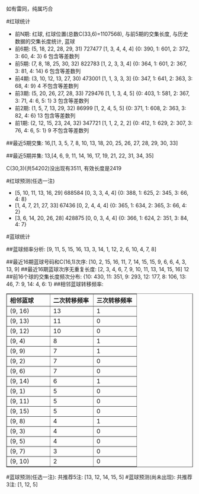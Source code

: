 <!-- 
.. title: 双色球2012147期(2012-12-13)数据分析报告
.. slug: slott-2012147-2012-12-13-report
.. date: 2012-12-14 08:00:00 UTC+08:00
.. tags: Lottery
.. link: 
.. description: 
.. type: text
-->

如有雷同，纯属巧合

<!-- TEASER_END-->

#红球统计

- 前N期: 红球, 红球位置(总数C(33,6)=1107568), 与前5期的交集长度, 与历史数据的交集长度统计, 蓝球
- 前6期: (5, 18, 22, 28, 29, 31) 727477 [1, 3, 4, 4, 4] {0: 390, 1: 601, 2: 372, 3: 60, 4: 3} 6 包含等差数列
- 前5期: (7, 8, 18, 25, 30, 32) 822783 [1, 2, 3, 3, 4] {0: 364, 1: 601, 2: 367, 3: 81, 4: 14} 6 包含等差数列
- 前4期: (3, 10, 12, 13, 27, 30) 473001 [1, 1, 3, 3, 3] {0: 347, 1: 641, 2: 363, 3: 68, 4: 9} 4 不包含等差数列
- 前3期: (5, 20, 26, 27, 28, 33) 729476 [1, 1, 3, 4, 5] {0: 403, 1: 581, 2: 367, 3: 71, 4: 6, 5: 1} 3 包含等差数列
- 前2期: (1, 5, 7, 13, 29, 32) 86999 [1, 2, 4, 5, 5] {0: 371, 1: 608, 2: 363, 3: 82, 4: 6} 13 包含等差数列
- 前1期: (2, 12, 15, 23, 24, 32) 347721 [1, 1, 2, 2, 2] {0: 412, 1: 629, 2: 307, 3: 76, 4: 6, 5: 1} 9 不包含等差数列

##最近5期交集:
16,[1, 3, 5, 7, 8, 10, 13, 18, 20, 25, 26, 27, 28, 29, 30, 33]

##最近5期并集:
13,[4, 6, 9, 11, 14, 16, 17, 19, 21, 22, 31, 34, 35]

C(30,3)(共54202)没出现有3511, 
有效长度是2419

#红球预测(任选一注)

- [5, 10, 11, 13, 16, 29] 688584 [0, 3, 3, 4, 4] {0: 388, 1: 625, 2: 345, 3: 66, 4: 8}
- [1, 4, 7, 21, 27, 33] 67436 [0, 2, 4, 4, 4] {0: 365, 1: 634, 2: 365, 3: 66, 4: 2}
- [3, 6, 14, 20, 26, 28] 428875 [0, 0, 3, 4, 4] {0: 366, 1: 624, 2: 351, 3: 84, 4: 7}

#蓝球统计

##蓝球频率分析:
[9, 11, 5, 15, 16, 13, 3, 14, 1, 12, 2, 6, 10, 4, 7, 8]

##最近16期蓝球号码和C(16,1)次序:
[10, 2, 15, 16, 11, 7, 14, 15, 15, 9, 6, 6, 4, 3, 13, 9]
##最近16期蓝球次序无重复长度:
[2, 3, 4, 6, 7, 9, 10, 11, 13, 14, 15, 16] 12
##前16个球的交集长度频次分布:
{10: 430, 11: 351, 9: 293, 12: 177, 8: 106, 13: 46, 7: 9, 14: 4, 6: 1}
##相邻蓝球转移频率:
<table border="1" class="table table-striped dataframe">
  <thead>
    <tr style="text-align: left;">
      <th style="min-width: 100px;">相邻蓝球</th>
      <th style="min-width: 100px;">二次转移频率</th>
      <th style="min-width: 100px;">三次转移频率</th>
    </tr>
  </thead>
  <tbody>
    <tr>
      <td> (9, 16)</td>
      <td> 13</td>
      <td> 1</td>
    </tr>
    <tr>
      <td> (9, 13)</td>
      <td> 11</td>
      <td> 0</td>
    </tr>
    <tr>
      <td> (9, 12)</td>
      <td> 10</td>
      <td> 0</td>
    </tr>
    <tr>
      <td>  (9, 4)</td>
      <td>  8</td>
      <td> 1</td>
    </tr>
    <tr>
      <td>  (9, 9)</td>
      <td>  7</td>
      <td> 1</td>
    </tr>
    <tr>
      <td>  (9, 2)</td>
      <td>  7</td>
      <td> 0</td>
    </tr>
    <tr>
      <td>  (9, 6)</td>
      <td>  7</td>
      <td> 0</td>
    </tr>
    <tr>
      <td> (9, 14)</td>
      <td>  6</td>
      <td> 1</td>
    </tr>
    <tr>
      <td>  (9, 1)</td>
      <td>  5</td>
      <td> 0</td>
    </tr>
    <tr>
      <td> (9, 11)</td>
      <td>  5</td>
      <td> 0</td>
    </tr>
    <tr>
      <td> (9, 15)</td>
      <td>  5</td>
      <td> 0</td>
    </tr>
    <tr>
      <td>  (9, 8)</td>
      <td>  4</td>
      <td> 1</td>
    </tr>
    <tr>
      <td>  (9, 3)</td>
      <td>  4</td>
      <td> 0</td>
    </tr>
    <tr>
      <td>  (9, 5)</td>
      <td>  4</td>
      <td> 0</td>
    </tr>
    <tr>
      <td>  (9, 7)</td>
      <td>  3</td>
      <td> 0</td>
    </tr>
    <tr>
      <td> (9, 10)</td>
      <td>  2</td>
      <td> 0</td>
    </tr>
  </tbody>
</table>
#蓝球预测(任选一注):
共推荐5注: [13, 12, 14, 15, 5]
#蓝球预测(尚未出现):
共推荐3注: [1, 12, 5]

